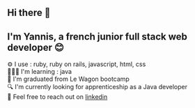 ## Hi there 👋

## I'm Yannis, a french junior full stack web developer 😊

⚙️ I use : ruby, ruby on rails, javascript, html, css <br/>
👨🏽‍💻 I'm learning : java <br/>
🚃 I'm graduated from Le Wagon bootcamp <br/>
🔍 I'm currently looking for apprenticeship as a Java developer <br/>
💬 Feel free to reach out on [linkedin](https://www.linkedin.com/in/yannis-gaspard-38035b100/)

